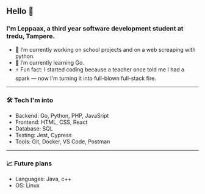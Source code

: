 ## Hello 👋 
### I'm Leppaax, a third year software development student at tredu, Tampere.

- 🔭 I’m currently working on school projects and on a web screaping with python.
- 🌱 I’m currently learning Go.
- ⚡ Fun fact: I started coding because a teacher once told me I had a spark — now I'm turning it into full-blown full-stack fire.

-----

### 🛠️ Tech I'm into
- Backend: Go, Python, PHP, JavaSript
- Frontend: HTML, CSS, React
- Database: SQL
- Testing: Jest, Cypress
- Tools: Git, Docker, VS Code, Postman

-----

### 📈 Future plans
- Languages: Java, c++
- OS: Linux

<!--
**Leppaax/Leppaax** is a ✨ _special_ ✨ repository because its `README.md` (this file) appears on your GitHub profile.

Here are some ideas to get you started:

- 🔭 I’m currently working on ...
- 🌱 I’m currently learning ...
- 👯 I’m looking to collaborate on ...
- 🤔 I’m looking for help with ...
- 💬 Ask me about ...
- 📫 How to reach me: ...
- 😄 Pronouns: ...
- ⚡ Fun fact: ...
-->
